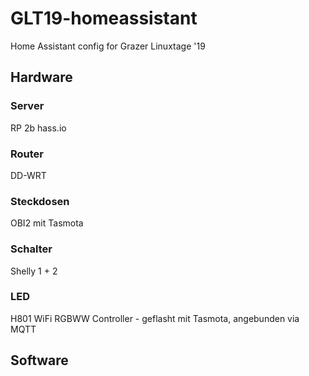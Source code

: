 # GLT19-homeassistant
Home Assistant config for Grazer Linuxtage '19


## Hardware
### Server
RP 2b 
hass.io

### Router
DD-WRT

### Steckdosen
OBI2 mit Tasmota

### Schalter 
Shelly 1 + 2

### LED 
H801 WiFi RGBWW Controller - geflasht mit Tasmota, angebunden via MQTT



## Software



## 
